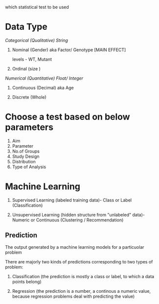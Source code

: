 which statistical test to be used

# Data Type

_Categorical (Qualitative) String_

1. Nominal (Gender) aka Factor/ Genotype  [MAIN EFFECT]
   
   levels - WT, Mutant
   
2. Ordinal (size )

_Numerical (Quantitative) Float/ Integer_

1. Continuous (Decimal) aka Age

2. Discrete (Whole)


# Choose a test based on below parameters

1. Aim
2. Parameter
3. No.of Groups
4. Study Design
5. Distribution
6. Type of Analysis


# Machine Learning

1. Supervised Learning (labeled training data)- Class or Label (Classification)

2. Unsupervised Learning (hidden structure from "unlabeled" data)- Numeric or Continuous (Clustering / Recommendation)

## Prediction

The output generated by a machine learning models for a particuolar problem 

There are majorly two kinds of predictions corresponding to two types of problem:

1. Classification (the prediction is mostly a class or label, to which a data points belong)

2. Regression (the prediction is a number, a continous a numeric value, because regression problems deal with predicting the value)
